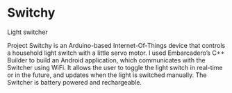 # Switchy
Light switcher

Project Switchy is an Arduino-based Internet-Of-Things device that controls a household light switch with a little servo motor.  I used Embarcadero’s C++ Builder to build an Android application, which communicates with the Switcher using WiFi.  It allows the user to toggle the light switch in real-time or in the future, and updates when the light is switched manually.  The Switcher is battery powered and rechargeable.
